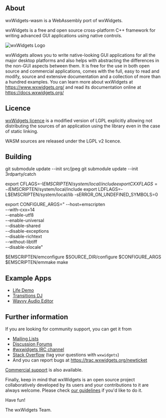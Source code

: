 About
-----

wxWidgets-wasm is a WebAssembly port of wxWidgets.

wxWidgets is a free and open source cross-platform C++ framework
for writing advanced GUI applications using native controls.

![wxWidgets Logo](https://www.wxwidgets.org/assets/img/header-logo.png)

wxWidgets allows you to write native-looking GUI applications for
all the major desktop platforms and also helps with abstracting
the differences in the non-GUI aspects between them. It is free
for the use in both open source and commercial applications, comes
with the full, easy to read and modify, source and extensive
documentation and a collection of more than a hundred examples.
You can learn more about wxWidgets at https://www.wxwidgets.org/
and read its documentation online at https://docs.wxwidgets.org/


Licence
-------

[wxWidgets licence](https://github.com/wxWidgets/wxWidgets/blob/master/docs/licence.txt)
is a modified version of LGPL explicitly allowing not distributing the sources
of an application using the library even in the case of static linking.

WASM sources are released under the LGPL v2 licence.


Building
--------

git submodule update --init src/jpeg
git submodule update --init 3rdparty/catch

export CFLAGS=-I$EMSCRIPTEN/system/local/include
export CXXFLAGS=-I$EMSCRIPTEN/system/local/include
export LDFLAGS=-L$EMSCRIPTEN/system/local/lib -sERROR_ON_UNDEFINED_SYMBOLS=0

export CONFIGURE_ARGS="
  --host=emscripten \
  --with-cxx=14 \
  --enable-utf8 \
  --enable-universal \
  --disable-shared \
  --disable-exceptions \
  --disable-richtext \
  --without-libtiff \
  --disable-xlocale"

$EMSCRIPTEN/emconfigure $SOURCE_DIR/configure $CONFIGURE_ARGS
$EMSCRIPTEN/emmake make


Example Apps
------------

- [Life Demo](https://life.dj.app/)
- [Transitions DJ](https://dj.app/)
- [Wavvy Audio Editor](https://wavvy.app/)


Further information
-------------------

If you are looking for community support, you can get it from

- [Mailing Lists](https://www.wxwidgets.org/support/mailing-lists/)
- [Discussion Forums](https://forums.wxwidgets.org/)
- [#wxwidgets IRC channel](https://www.wxwidgets.org/support/irc/)
- [Stack Overflow](https://stackoverflow.com/questions/tagged/wxwidgets)
  (tag your questions with `wxwidgets`)
- And you can report bugs at https://trac.wxwidgets.org/newticket

[Commercial support](https://www.wxwidgets.org/support/commercial/) is also
available.

Finally, keep in mind that wxWidgets is an open source project collaboratively
developed by its users and your contributions to it are always welcome. Please
check [our guidelines](.github/CONTRIBUTING.md) if you'd like to do it.


Have fun!

The wxWidgets Team.
